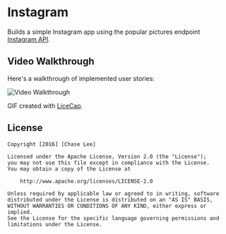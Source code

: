 # Instagram
 Builds a simple Instagram app using the popular pictures endpoint [Instagram API](https://api.instagram.com/v1/media/popular?client_id=e05c462ebd86446ea48a5af73769b602).
 
 
 
## Video Walkthrough 

Here's a walkthrough of implemented user stories:

<img src='http://i.imgur.com/clVcMTq.gif' title='Video Walkthrough' width='' alt='Video Walkthrough' />

GIF created with [LiceCap](http://www.cockos.com/licecap/).

 
 
 
## License

    Copyright [2016] [Chase Lee]

    Licensed under the Apache License, Version 2.0 (the "License");
    you may not use this file except in compliance with the License.
    You may obtain a copy of the License at

        http://www.apache.org/licenses/LICENSE-2.0

    Unless required by applicable law or agreed to in writing, software
    distributed under the License is distributed on an "AS IS" BASIS,
    WITHOUT WARRANTIES OR CONDITIONS OF ANY KIND, either express or implied.
    See the License for the specific language governing permissions and
    limitations under the License.

